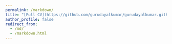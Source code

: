 ```yaml
---
permalink: /markdown/
title: "[Full CV](https://github.com/gurudayalkumar/gurudayalkumar.github.io/blob/master/files/CV.pdf)"
author_profile: false
redirect_from: 
  - /md/
  - /markdown.html
---
```


